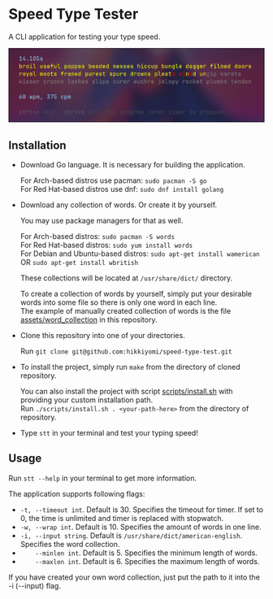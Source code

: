 # Speed Type Tester

A CLI application for testing your type speed.

![Preview](assets/preview.png "Preview")

## Installation

- Download Go language. It is necessary for building the application.

    For Arch-based distros use pacman: `sudo pacman -S go` \
    For Red Hat-based distros use dnf: `sudo dnf install golang`

- Download any collection of words. Or create it by yourself.

    You may use package managers for that as well.

    For Arch-based distros: `sudo pacman -S words` \
    For Red Hat-based distros: `sudo yum install words` \
    For Debian and Ubuntu-based distros: `sudo apt-get install wamerican` OR `sudo apt-get install wbritish`

    These collections will be located at `/usr/share/dict/` directory.

    To create a collection of words by yourself, simply put your desirable words into some file so there is only one word in each line. \
    The example of manually created collection of words is the file [assets/word_collection](./assets/word_collection) in this repository.

- Clone this repository into one of your directories.

    Run `git clone git@github.com:hikkiyomi/speed-type-test.git`

- To install the project, simply run `make` from the directory of cloned repository.

    You can also install the project with script [scripts/install.sh](./scripts/install.sh) with providing your custom installation path. \
    Run `./scripts/install.sh . <your-path-here>` from the directory of repository.

- Type `stt` in your terminal and test your typing speed!

## Usage

Run `stt --help` in your terminal to get more information.

The application supports following flags:
- `-t, --timeout int`. Default is 30. Specifies the timeout for timer. If set to 0, the time is unlimited and timer is replaced with stopwatch.
- `-w, --wrap int`. Default is 10. Specifies the amount of words in one line.
- `-i, --input string`. Default is `/usr/share/dict/american-english`. Specifies the word collection.
- `    --minlen int`. Default is 5. Specifies the minimum length of words.
- `    --maxlen int`. Default is 6. Specifies the maximum length of words.

If you have created your own word collection, just put the path to it into the -i (--input) flag.
